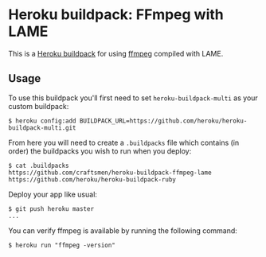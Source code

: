 Heroku buildpack: FFmpeg with LAME
==================================

This is a [Heroku buildpack](http://devcenter.heroku.com/articles/buildpacks) for using [ffmpeg](http://www.ffmpeg.org/) compiled with LAME.

Usage
-----

To use this buildpack you'll first need to set `heroku-buildpack-multi` as your custom buildpack:

    $ heroku config:add BUILDPACK_URL=https://github.com/heroku/heroku-buildpack-multi.git

From here you will need to create a `.buildpacks` file which contains (in order) the buildpacks you wish to run when you deploy:

    $ cat .buildpacks
    https://github.com/craftsmen/heroku-buildpack-ffmpeg-lame
    https://github.com/heroku/heroku-buildpack-ruby

Deploy your app like usual:

    $ git push heroku master
    ...

You can verify ffmpeg is available by running the following command:

    $ heroku run "ffmpeg -version"
